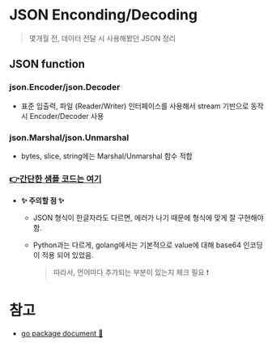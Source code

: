 # JSON Enconding/Decoding
> 몇개월 전, 데이터 전달 시 사용해봤던 JSON 정리

## JSON function
### json.Encoder/json.Decoder
+ 표준 입출력, 파일 (Reader/Writer) 인터페이스를 사용해서 stream 기반으로 동작시 Encoder/Decoder 사용   

### json.Marshal/json.Unmarshal
+  bytes, slice, string에는 Marshal/Unmarshal 함수 적합   

### [👉간단한 샘플 코드는 여기](https://github.com/sujiny-tech/TIL/blob/main/programming/Golang/JSON_example.go)   

+ **✨ 주의할 점 ✨**

   + JSON 형식이 한글자라도 다르면, 에러가 나기 때문에 형식에 맞게 잘 구현해야 함.   


   + Python과는 다르게, golang에서는 기본적으로 value에 대해 base64 인코딩이 적용 되어 있었음.   


      > 따라서, 언어마다 추가되는 부분이 있는지 체크 필요 ❗   


# 참고
+ [go package document 💫](https://pkg.go.dev/encoding/json)
